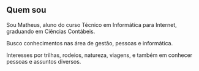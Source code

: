 ## Quem sou

Sou Matheus, aluno do curso Técnico em Informática para Internet, graduando em Ciências Contábeis.

Busco conhecimentos nas área de gestão, pessoas e informática.

Interesses por trilhas, rodeios, natureza, viagens, e também em conhecer pessoas e assuntos diversos.
